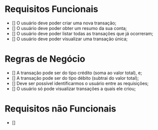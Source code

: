 # Requisitos Funcionais
- [] O usuário deve poder criar uma nova transação;
- [] O usuário deve poder obter um resumo da sua conta;
- [] O usuário deve poder listar todas as transações que já ocorreram;
- [] O usuário deve poder visualizar uma transação única;

# Regras de Negócio
- [] A transação pode ser do tipo crédito (soma ao valor total), e;
- [] A transação pode ser do tipo débito (subtrai do valor total);
- [] Deve ser possível identificarmos o usuário entre as requisições;
- [] O usuário só pode visualizar transações a quais ele criou;

# Requisitos não Funcionais
- [] 